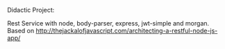 Didactic Project: 

Rest Service with node, body-parser, express, jwt-simple and morgan. 
Based on http://thejackalofjavascript.com/architecting-a-restful-node-js-app/